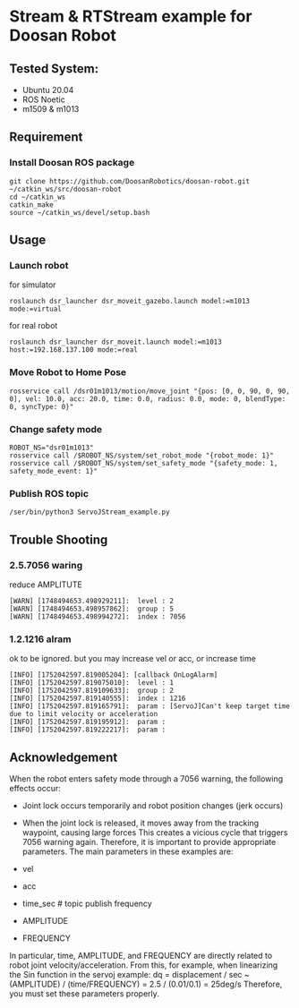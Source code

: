 # Stream & RTStream example for Doosan Robot

## Tested System:
- Ubuntu 20.04
- ROS Noetic
- m1509 & m1013

## Requirement
### Install Doosan ROS package
```
git clone https://github.com/DoosanRobotics/doosan-robot.git ~/catkin_ws/src/doosan-robot
cd ~/catkin_ws
catkin_make
source ~/catkin_ws/devel/setup.bash
```

## Usage
### Launch robot
for simulator
```
roslaunch dsr_launcher dsr_moveit_gazebo.launch model:=m1013 mode:=virtual
```
for real robot
```
roslaunch dsr_launcher dsr_moveit.launch model:=m1013 host:=192.168.137.100 mode:=real
```

### Move Robot to Home Pose
```
rosservice call /dsr01m1013/motion/move_joint "{pos: [0, 0, 90, 0, 90, 0], vel: 10.0, acc: 20.0, time: 0.0, radius: 0.0, mode: 0, blendType: 0, syncType: 0}"
```

### Change safety mode
```
ROBOT_NS="dsr01m1013"
rosservice call /$ROBOT_NS/system/set_robot_mode "{robot_mode: 1}"
rosservice call /$ROBOT_NS/system/set_safety_mode "{safety_mode: 1, safety_mode_event: 1}"
```
### Publish ROS topic
```
/ser/bin/python3 ServoJStream_example.py
```
## Trouble Shooting
### 2.5.7056 waring
reduce AMPLITUTE 
```
[WARN] [1748494653.498929211]:  level : 2
[WARN] [1748494653.498957862]:  group : 5
[WARN] [1748494653.498994272]:  index : 7056
```
### 1.2.1216 alram
ok to be ignored. but you may increase vel or acc, or increase time
```
[INFO] [1752042597.819005204]: [callback OnLogAlarm]
[INFO] [1752042597.819075010]:  level : 1
[INFO] [1752042597.819109633]:  group : 2
[INFO] [1752042597.819140555]:  index : 1216
[INFO] [1752042597.819165791]:  param : [ServoJ]Can't keep target time due to limit velocity or acceleration
[INFO] [1752042597.819195912]:  param : 
[INFO] [1752042597.819222217]:  param : 
```

## Acknowledgement
When the robot enters safety mode through a 7056 warning, the following effects occur:
- Joint lock occurs temporarily and robot position changes (jerk occurs)
- When the joint lock is released, it moves away from the tracking waypoint, causing large forces
This creates a vicious cycle that triggers 7056 warning again.
Therefore, it is important to provide appropriate parameters.
The main parameters in these examples are:

- vel
- acc
- time_sec # topic publish frequency 
- AMPLITUDE
- FREQUENCY

In particular, time, AMPLITUDE, and FREQUENCY are directly related to robot joint velocity/acceleration.
From this, for example, when linearizing the Sin function in the servoj example:
dq = displacement / sec
   ~ (AMPLITUDE) / (time/FREQUENCY) 
   = 2.5 / (0.01/0.1)
   = 25deg/s
Therefore, you must set these parameters properly. 


